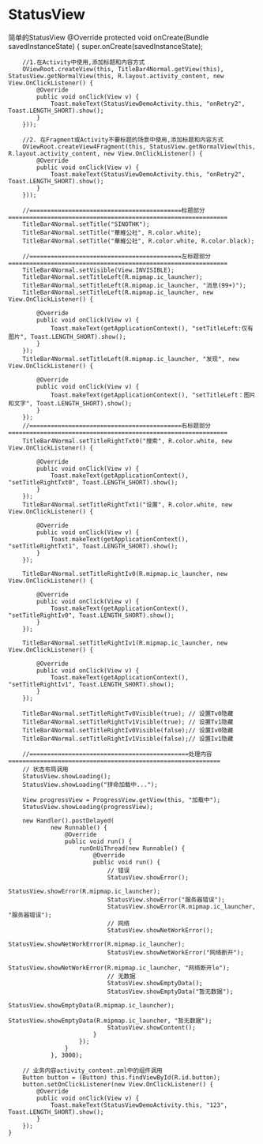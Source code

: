 # StatusView
简单的StatusView
    @Override
    protected void onCreate(Bundle savedInstanceState) {
        super.onCreate(savedInstanceState);

        //1.在Activity中使用,添加标题和内容方式
        OViewRoot.createView(this, TitleBar4Normal.getView(this), StatusView.getNormalView(this, R.layout.activity_content, new View.OnClickListener() {
            @Override
            public void onClick(View v) {
                Toast.makeText(StatusViewDemoActivity.this, "onRetry2", Toast.LENGTH_SHORT).show();
            }
        }));

        //2. 在Fragment或Activity不要标题的场景中使用,添加标题和内容方式
        OViewRoot.createView4Fragment(this, StatusView.getNormalView(this, R.layout.activity_content, new View.OnClickListener() {
            @Override
            public void onClick(View v) {
                Toast.makeText(StatusViewDemoActivity.this, "onRetry2", Toast.LENGTH_SHORT).show();
            }
        }));

        //===========================================标题部分==============================================================
        TitleBar4Normal.setTitle("SINOTHK");
        TitleBar4Normal.setTitle("華維公社", R.color.white);
        TitleBar4Normal.setTitle("華維公社", R.color.white, R.color.black);

        //===========================================左标题部分==============================================================
        TitleBar4Normal.setVisible(View.INVISIBLE);
        TitleBar4Normal.setTitleLeft(R.mipmap.ic_launcher);
        TitleBar4Normal.setTitleLeft(R.mipmap.ic_launcher, "消息(99+)");
        TitleBar4Normal.setTitleLeft(R.mipmap.ic_launcher, new View.OnClickListener() {

            @Override
            public void onClick(View v) {
                Toast.makeText(getApplicationContext(), "setTitleLeft:仅有图片", Toast.LENGTH_SHORT).show();
            }
        });
        TitleBar4Normal.setTitleLeft(R.mipmap.ic_launcher, "发现", new View.OnClickListener() {

            @Override
            public void onClick(View v) {
                Toast.makeText(getApplicationContext(), "setTitleLeft：图片和文字", Toast.LENGTH_SHORT).show();
            }
        });
        //===========================================右标题部分==============================================================
        TitleBar4Normal.setTitleRightTxt0("搜索", R.color.white, new View.OnClickListener() {

            @Override
            public void onClick(View v) {
                Toast.makeText(getApplicationContext(), "setTitleRightTxt0", Toast.LENGTH_SHORT).show();
            }
        });
        TitleBar4Normal.setTitleRightTxt1("设置", R.color.white, new View.OnClickListener() {

            @Override
            public void onClick(View v) {
                Toast.makeText(getApplicationContext(), "setTitleRightTxt1", Toast.LENGTH_SHORT).show();
            }
        });

        TitleBar4Normal.setTitleRightIv0(R.mipmap.ic_launcher, new View.OnClickListener() {

            @Override
            public void onClick(View v) {
                Toast.makeText(getApplicationContext(), "setTitleRightIv0", Toast.LENGTH_SHORT).show();
            }
        });

        TitleBar4Normal.setTitleRightIv1(R.mipmap.ic_launcher, new View.OnClickListener() {

            @Override
            public void onClick(View v) {
                Toast.makeText(getApplicationContext(), "setTitleRightIv1", Toast.LENGTH_SHORT).show();
            }
        });

        TitleBar4Normal.setTitleRightTv0Visible(true); // 设置Tv0隐藏
        TitleBar4Normal.setTitleRightTv1Visible(true); // 设置Tv1隐藏
        TitleBar4Normal.setTitleRightIv0Visible(false);// 设置Iv0隐藏
        TitleBar4Normal.setTitleRightIv1Visible(false);// 设置Iv1隐藏

        //=============================================处理内容============================================================
        // 状态布局调用
        StatusView.showLoading();
        StatusView.showLoading("拼命加载中...");
        
        View progressView = ProgressView.getView(this, "加载中");
        StatusView.showLoading(progressView);
        
        new Handler().postDelayed(
                new Runnable() {
                    @Override
                    public void run() {
                        runOnUiThread(new Runnable() {
                            @Override
                            public void run() {
                                // 错误
                                StatusView.showError();
                                StatusView.showError(R.mipmap.ic_launcher);
                                StatusView.showError("服务器错误");
                                StatusView.showError(R.mipmap.ic_launcher, "服务器错误");
                                // 网络
                                StatusView.showNetWorkError();
                                  StatusView.showNetWorkError(R.mipmap.ic_launcher);
                                StatusView.showNetWorkError("网络断开");
                                StatusView.showNetWorkError(R.mipmap.ic_launcher, "网络断开le");
                                // 无数据
                                StatusView.showEmptyData();
                                StatusView.showEmptyData("暂无数据");
                                StatusView.showEmptyData(R.mipmap.ic_launcher);
                                StatusView.showEmptyData(R.mipmap.ic_launcher, "暂无数据");
                                StatusView.showContent();
                            }
                        });
                    }
                }, 3000);

        // 业务内容activity_content.zml中的组件调用
        Button button = (Button) this.findViewById(R.id.button);
        button.setOnClickListener(new View.OnClickListener() {
            @Override
            public void onClick(View v) {
                Toast.makeText(StatusViewDemoActivity.this, "123", Toast.LENGTH_SHORT).show();
            }
        });
    }

